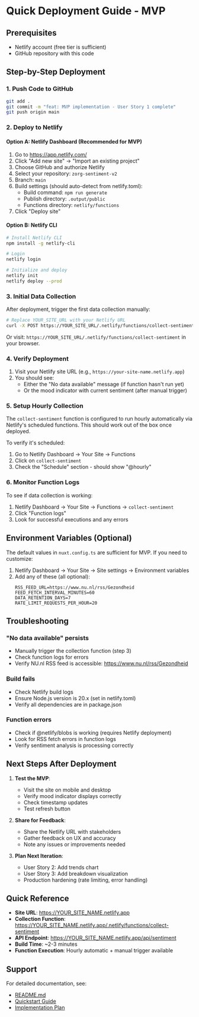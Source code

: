 # Quick Deployment Guide - MVP

## Prerequisites

- Netlify account (free tier is sufficient)
- GitHub repository with this code

## Step-by-Step Deployment

### 1. Push Code to GitHub

```bash
git add .
git commit -m "feat: MVP implementation - User Story 1 complete"
git push origin main
```

### 2. Deploy to Netlify

#### Option A: Netlify Dashboard (Recommended for MVP)

1. Go to https://app.netlify.com/
2. Click "Add new site" → "Import an existing project"
3. Choose GitHub and authorize Netlify
4. Select your repository: `zorg-sentiment-v2`
5. Branch: `main`
6. Build settings (should auto-detect from netlify.toml):
   - Build command: `npm run generate`
   - Publish directory: `.output/public`
   - Functions directory: `netlify/functions`
7. Click "Deploy site"

#### Option B: Netlify CLI

```bash
# Install Netlify CLI
npm install -g netlify-cli

# Login
netlify login

# Initialize and deploy
netlify init
netlify deploy --prod
```

### 3. Initial Data Collection

After deployment, trigger the first data collection manually:

```bash
# Replace YOUR_SITE_URL with your Netlify URL
curl -X POST https://YOUR_SITE_URL/.netlify/functions/collect-sentiment
```

Or visit: `https://YOUR_SITE_URL/.netlify/functions/collect-sentiment` in your browser.

### 4. Verify Deployment

1. Visit your Netlify site URL (e.g., `https://your-site-name.netlify.app`)
2. You should see:
   - Either the "No data available" message (if function hasn't run yet)
   - Or the mood indicator with current sentiment (after manual trigger)

### 5. Setup Hourly Collection

The `collect-sentiment` function is configured to run hourly automatically via Netlify's scheduled functions. This should work out of the box once deployed.

To verify it's scheduled:

1. Go to Netlify Dashboard → Your Site → Functions
2. Click on `collect-sentiment`
3. Check the "Schedule" section - should show "@hourly"

### 6. Monitor Function Logs

To see if data collection is working:

1. Netlify Dashboard → Your Site → Functions → `collect-sentiment`
2. Click "Function logs"
3. Look for successful executions and any errors

## Environment Variables (Optional)

The default values in `nuxt.config.ts` are sufficient for MVP. If you need to customize:

1. Netlify Dashboard → Your Site → Site settings → Environment variables
2. Add any of these (all optional):
   ```
   RSS_FEED_URL=https://www.nu.nl/rss/Gezondheid
   FEED_FETCH_INTERVAL_MINUTES=60
   DATA_RETENTION_DAYS=7
   RATE_LIMIT_REQUESTS_PER_HOUR=20
   ```

## Troubleshooting

### "No data available" persists

- Manually trigger the collection function (step 3)
- Check function logs for errors
- Verify NU.nl RSS feed is accessible: https://www.nu.nl/rss/Gezondheid

### Build fails

- Check Netlify build logs
- Ensure Node.js version is 20.x (set in netlify.toml)
- Verify all dependencies are in package.json

### Function errors

- Check if @netlify/blobs is working (requires Netlify deployment)
- Look for RSS fetch errors in function logs
- Verify sentiment analysis is processing correctly

## Next Steps After Deployment

1. **Test the MVP**:

   - Visit the site on mobile and desktop
   - Verify mood indicator displays correctly
   - Check timestamp updates
   - Test refresh button

2. **Share for Feedback**:

   - Share the Netlify URL with stakeholders
   - Gather feedback on UX and accuracy
   - Note any issues or improvements needed

3. **Plan Next Iteration**:
   - User Story 2: Add trends chart
   - User Story 3: Add breakdown visualization
   - Production hardening (rate limiting, error handling)

## Quick Reference

- **Site URL**: https://YOUR_SITE_NAME.netlify.app
- **Collection Function**: https://YOUR_SITE_NAME.netlify.app/.netlify/functions/collect-sentiment
- **API Endpoint**: https://YOUR_SITE_NAME.netlify.app/api/sentiment
- **Build Time**: ~2-3 minutes
- **Function Execution**: Hourly automatic + manual trigger available

## Support

For detailed documentation, see:

- [README.md](./README.md)
- [Quickstart Guide](./specs/001-mvp-sentiment-dashboard/quickstart.md)
- [Implementation Plan](./specs/001-mvp-sentiment-dashboard/plan.md)
